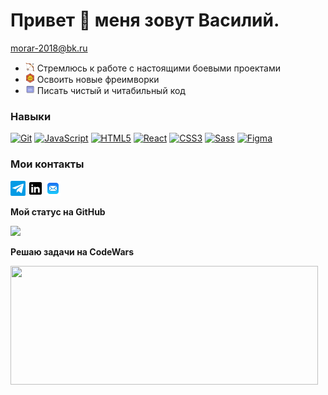 # Привет 👋 меня зовут Василий.

[morar-2018@bk.ru](mailto:morar-2018@bk.ru)

* <img src='/icons8-лук-и-стрела-15.png' /> Стремлюсь к работе с настоящими боевыми проектами
* <img src='/icons8-framework-15.png' /> Освоить новые фреимворки
* <img src='/icons8-код-15.png' /> Писать чистый и читабильный код

### Навыки

<p align="left">
<a href="https://git-scm.com/" target="_blank" rel="noreferrer"><img src="https://raw.githubusercontent.com/danielcranney/readme-generator/main/public/icons/skills/git-colored.svg" width="36" height="36" alt="Git" /></a>
<a href="https://developer.mozilla.org/en-US/docs/Web/JavaScript" target="_blank" rel="noreferrer"><img src="https://raw.githubusercontent.com/danielcranney/readme-generator/main/public/icons/skills/javascript-colored.svg" width="36" height="36" alt="JavaScript" /></a>
<a href="https://developer.mozilla.org/en-US/docs/Glossary/HTML5" target="_blank" rel="noreferrer"><img src="https://raw.githubusercontent.com/danielcranney/readme-generator/main/public/icons/skills/html5-colored.svg" width="36" height="36" alt="HTML5" /></a>
<a href="https://reactjs.org/" target="_blank" rel="noreferrer"><img src="https://raw.githubusercontent.com/danielcranney/readme-generator/main/public/icons/skills/react-colored.svg" width="36" height="36" alt="React" /></a>
<a href="https://www.w3.org/TR/CSS/#css" target="_blank" rel="noreferrer"><img src="https://raw.githubusercontent.com/danielcranney/readme-generator/main/public/icons/skills/css3-colored.svg" width="36" height="36" alt="CSS3" /></a>
<a href="https://sass-lang.com/" target="_blank" rel="noreferrer"><img src="https://raw.githubusercontent.com/danielcranney/readme-generator/main/public/icons/skills/sass-colored.svg" width="36" height="36" alt="Sass" /></a>
<a href="https://www.figma.com/" target="_blank" rel="noreferrer"><img src="https://raw.githubusercontent.com/danielcranney/readme-generator/main/public/icons/skills/figma-colored.svg" width="36" height="36" alt="Figma" /></a>
</p>


### Мои контакты
<a href="https://t.me/morari_009"><img src="/icons8-телеграм-24.png" /></a> <a href="https://profi.ru/backoffice/n.php"><img src="/icons8-линкедин-24.png" /></a> <a href="mailto:morar-2018@bk.ru"><img src="/icons8-почта-24.png"/></a>


<p align="left"> <a href="https://www.github.com/Vasilii-0009" target="_blank" rel="noreferrer"></a></p>
<!-- <img src="https://raw.githubusercontent.com/danielcranney/readme-generator/main/public/icons/socials/github.svg" width="32" height="32" /> -->


<b>Мой статус на GitHub</b>

<a href="http://www.github.com/Vasilii-0009"><img src="https://github-readme-streak-stats.herokuapp.com/?user=Vasilii-0009&stroke=ffffff&background=1c1917&ring=0891b2&fire=0891b2&currStreakNum=ffffff&currStreakLabel=0891b2&sideNums=ffffff&sideLabels=ffffff&dates=ffffff&hide_border=true" /></a>

<b> Решаю задачи на CodeWars</b>

<a href="https://www.codewars.com/users/Vasilii-0009"><img src="https://i.ytimg.com/vi/O7TCs3HeCVo/maxresdefault.jpg?7857057827 " width="492" height="190" /></a>